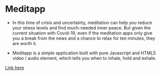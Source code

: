 # Meditapp

- In this time of crisis and uncertainty, meditation can help you reduce your stress levels and find much-needed inner peace. But given the current situation with Covid-19, even if the meditation apps only give you a break from the news and a chance to relax for ten minutes, they are worth it.

- Meditapp is a simple application built with pure Javascript and HTML5 video / audio element, which tells you when to inhale, hold and exhale.

[Link here](https://meditapp.netlify.app/)
